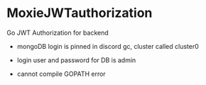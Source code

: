 # MoxieJWTauthorization

Go JWT Authorization for backend


- mongoDB login is pinned in discord gc, cluster called cluster0
- login user and password for DB is admin

- cannot compile GOPATH error
